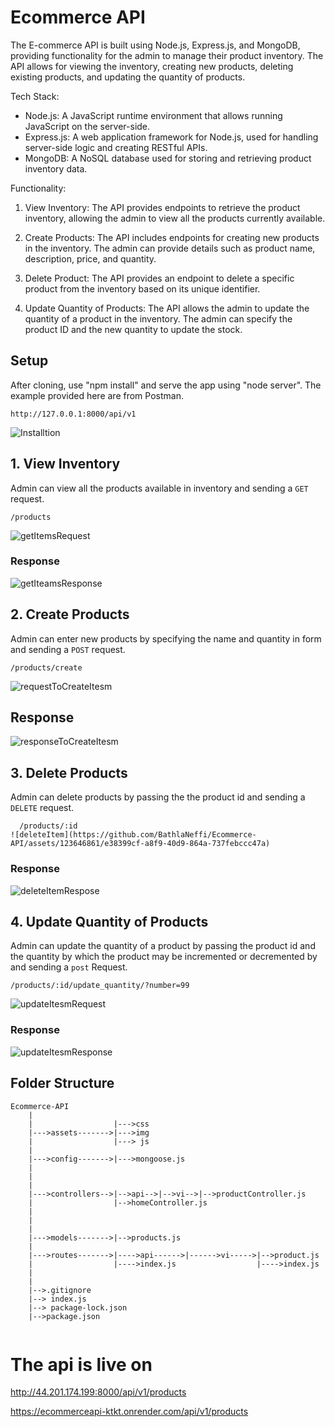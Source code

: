# Ecommerce API
The E-commerce API is built using Node.js, Express.js, and MongoDB, providing functionality for the admin to manage their product inventory. The API allows for viewing the inventory, creating new products, deleting existing products, and updating the quantity of products.

Tech Stack:
- Node.js: A JavaScript runtime environment that allows running JavaScript on the server-side.
- Express.js: A web application framework for Node.js, used for handling server-side logic and creating RESTful APIs.
- MongoDB: A NoSQL database used for storing and retrieving product inventory data.

Functionality:
1. View Inventory: The API provides endpoints to retrieve the product inventory, allowing the admin to view all the products currently available.


2. Create Products: The API includes endpoints for creating new products in the inventory. The admin can provide details such as product name, description, price, and quantity.

3. Delete Product: The API provides an endpoint to delete a specific product from the inventory based on its unique identifier.

4. Update Quantity of Products: The API allows the admin to update the quantity of a product in the inventory. The admin can specify the product ID and the new quantity to update the stock.

## Setup

   After cloning, use "npm install" and serve the app using "node server". The example provided here are from Postman.

    http://127.0.0.1:8000/api/v1
![Installtion](https://github.com/BathlaNeffi/Ecommerce-API/assets/123646861/9eab690f-77d8-439c-b974-4f534c9a1d62)


   
## 1. View Inventory 

   Admin can view all the products available in inventory and sending a `GET` request.
   
    /products
![getItemsRequest](https://github.com/BathlaNeffi/Ecommerce-API/assets/123646861/c249fce0-e1ab-4b1a-9e3b-7174d1d356de)


   ### Response
![getIteamsResponse](https://github.com/BathlaNeffi/Ecommerce-API/assets/123646861/0239bbc5-2253-4603-ae59-3abbe933b9ff)

   


## 2. Create Products
   Admin can enter new products by specifying the name and quantity in form  and sending a `POST` request.

    /products/create
   
  ![requestToCreateItesm](https://github.com/BathlaNeffi/Ecommerce-API/assets/123646861/8451ec16-ff86-4570-a990-6dba5e0e589e)

    
   ## Response
   
![responseToCreateItesm](https://github.com/BathlaNeffi/Ecommerce-API/assets/123646861/48876d4f-c23f-4157-9b6b-18c40b8b5d59)

   
## 3. Delete Products
  
   Admin can delete products by passing the the product id and sending a `DELETE` request.
  
      /products/:id
    ![deleteItem](https://github.com/BathlaNeffi/Ecommerce-API/assets/123646861/e38399cf-a8f9-40d9-864a-737febccc47a)

   
   ### Response
   
  ![deleteItemRespose](https://github.com/BathlaNeffi/Ecommerce-API/assets/123646861/d68e3982-01f2-4798-9fb6-1462911f87c9)


## 4. Update Quantity of Products

   Admin can update  the quantity of a product by passing the product id and the quantity by which the product may be incremented or        decremented by and sending a `post` Request.
   
    /products/:id/update_quantity/?number=99
    
  ![updateItesmRequest](https://github.com/BathlaNeffi/Ecommerce-API/assets/123646861/145a01bb-972f-4695-b655-c10275dcefa4)

   
   ### Response
   
![updateItesmResponse](https://github.com/BathlaNeffi/Ecommerce-API/assets/123646861/aa27ac06-7379-428a-89f4-8385ba488c77)

   
   
   ## Folder Structure
   
```
Ecommerce-API
    |
    |                  |--->css
    |--->assets------->|--->img
    |                  |---> js
    |
    |--->config------->|--->mongoose.js
    |              
    |
    |                  
    |--->controllers-->|-->api-->|-->vi-->|-->productController.js
    |                  |-->homeController.js
    |
    |     
    |
    |--->models------->|-->products.js             
    |                  
    |--->routes------->|---->api------>|------>vi----->|-->product.js
    |                  |---->index.js                  |---->index.js
    |
    |
    |-->.gitignore
    |--> index.js
    |--> package-lock.json
    |-->package.json
    
 ````


# The api is live on 
http://44.201.174.199:8000/api/v1/products

https://ecommerceapi-ktkt.onrender.com/api/v1/products
